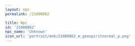 ```yaml
---
layout: npc
permalink: /21000862

title: Npc
id: '21000862'
npc_name: 'Unknown'
icon_url: 'portrait/mob/21000862_m_geospiritnormal_p.png'
---
```

